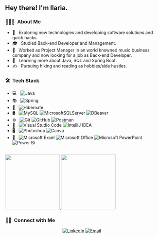 <h2> Hey there! I'm Ilaria.</h2>

<h3> 👨🏻‍💻 &nbsp;About Me </h3>

- 🤔 &nbsp; Exploring new technologies and developing software solutions and quick hacks.
- 🎓 &nbsp; Studied Back-end Developer and Management.
- 💼 &nbsp; Worked as Project Manager in an world knowned music business company and now looking for a job as Back-end Developer.
- 🌱 &nbsp; Learning more about Java, SQL and Spring Boot.
- ✍️ &nbsp; Pursuing hiking and reading as hobbies/side hustles.

<h3> 🛠 &nbsp;Tech Stack</h3>

- 💻 &nbsp;
  ![Java](https://img.shields.io/badge/Java-ED8B00?style=for-the-badge&logo=openjdk&logoColor=white)
- 📚 &nbsp;
  ![Spring](https://img.shields.io/badge/spring-%236DB33F.svg?style=for-the-badge&logo=spring&logoColor=white)
- 🎋 &nbsp;
  ![Hibernate](https://img.shields.io/badge/Hibernate-59666C?style=for-the-badge&logo=Hibernate&logoColor=white)
- 🛢 &nbsp;
  ![MySQL](https://img.shields.io/badge/MySQL-005C84?style=for-the-badge&logo=mysql&logoColor=white)
  ![MicrosoftSQLServer](https://img.shields.io/badge/Microsoft_SQL_Server-CC2927?style=for-the-badge&logo=microsoft-sql-server&logoColor=white)
  ![DBeaver](https://img.shields.io/badge/dbeaver-382923?style=for-the-badge&logo=dbeaver&logoColor=white)
- ⚙️ &nbsp;
  ![Git](https://img.shields.io/badge/GIT-E44C30?style=for-the-badge&logo=git&logoColor=white)
  ![GitHub](https://img.shields.io/badge/GitHub-100000?style=for-the-badge&logo=github&logoColor=white)
  ![Postman](https://img.shields.io/badge/Postman-FF6C37?style=for-the-badge&logo=postman&logoColor=white)
- 🔧 &nbsp;
  ![Visual Studio Code](https://img.shields.io/badge/Visual_Studio_Code-0078D4?style=for-the-badge&logo=visual%20studio%20code&logoColor=white)
  ![IntelliJ IDEA](https://img.shields.io/badge/IntelliJIDEA-000000.svg?style=for-the-badge&logo=intellij-idea&logoColor=white)
- 🖥 &nbsp;
  ![Photoshop](https://img.shields.io/badge/Adobe%20Photoshop-31A8FF?style=for-the-badge&logo=Adobe%20Photoshop&logoColor=black)
  ![Canva](https://img.shields.io/badge/Canva-%2300C4CC.svg?style=for-the-badge&logo=Canva&logoColor=white)
- 🏢 &nbsp;
  ![Microsoft Excel](https://img.shields.io/badge/Microsoft_Excel-217346?style=for-the-badge&logo=microsoft-excel&logoColor=white)
  ![Microsoft Office](https://img.shields.io/badge/Microsoft_Office-D83B01?style=for-the-badge&logo=microsoft-office&logoColor=white)
  ![Microsoft PowerPoint](https://img.shields.io/badge/Microsoft_PowerPoint-B7472A?style=for-the-badge&logo=microsoft-powerpoint&logoColor=white)
  ![Power Bi](https://img.shields.io/badge/power_bi-F2C811?style=for-the-badge&logo=powerbi&logoColor=black)
<br/>

<a href="[https://github.com/AVS1508](https://github.com/Ilaria-93)">
  <img height="180em" src="https://github-readme-stats.vercel.app/api?username=AVS1508&theme=buefy&show_icons=true" />
  <img height="180em" src="https://github-readme-stats.vercel.app/api/top-langs/?username=AVS1508&theme=buefy&layout=compact" />
</a>

<br/>

<h3> 🤝🏻 &nbsp;Connect with Me </h3>

<p align="center">
<a href="https://www.linkedin.com/in/ilaria-faleschini-05598a32/"><img alt="LinkedIn" src="https://img.shields.io/badge/LinkedIn-Ilaria%20Faleschini-blue?style=flat-square&logo=linkedin"></a>
<a href="mailto:ilaria.faleschini@gmail.com"><img alt="Email" src="https://img.shields.io/badge/Email-ilaria.faleschini@gmail.com-blue?style=flat-square&logo=gmail"></a>
</p>

